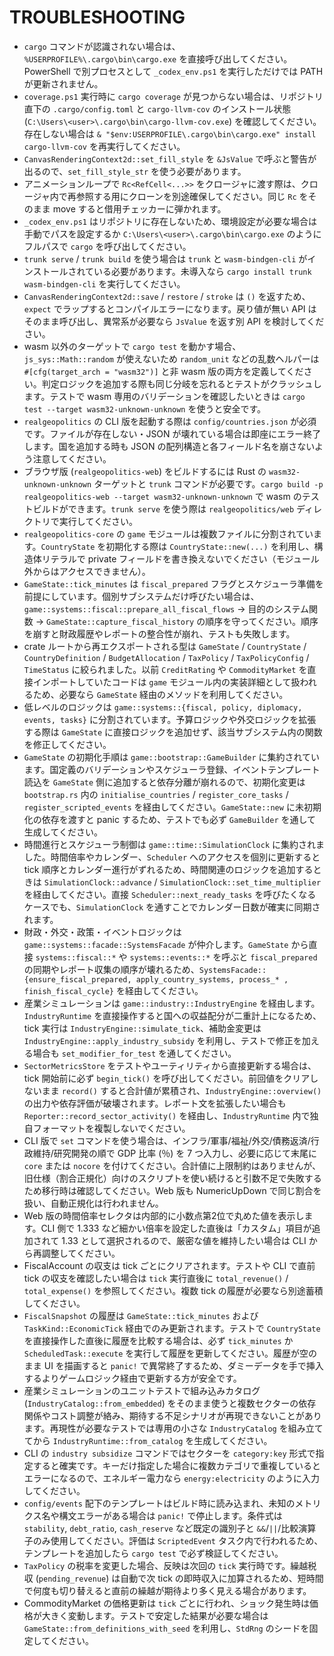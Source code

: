 # TROUBLESHOOTING

- `cargo` コマンドが認識されない場合は、`%USERPROFILE%\.cargo\bin\cargo.exe` を直接呼び出してください。PowerShell で別プロセスとして `_codex_env.ps1` を実行しただけでは PATH が更新されません。
- `coverage.ps1` 実行時に `cargo coverage` が見つからない場合は、リポジトリ直下の `.cargo/config.toml` と `cargo-llvm-cov` のインストール状態 (`C:\Users\<user>\.cargo\bin\cargo-llvm-cov.exe`) を確認してください。存在しない場合は `& "$env:USERPROFILE\.cargo\bin\cargo.exe" install cargo-llvm-cov` を再実行してください。
- `CanvasRenderingContext2d::set_fill_style` を `&JsValue` で呼ぶと警告が出るので、`set_fill_style_str` を使う必要があります。
- アニメーションループで `Rc<RefCell<...>>` をクロージャに渡す際は、クロージャ内で再参照する用にクローンを別途確保してください。同じ `Rc` をそのまま move すると借用チェッカーに弾かれます。
- `_codex_env.ps1` はリポジトリに存在しないため、環境設定が必要な場合は手動でパスを設定するか `C:\Users\<user>\.cargo\bin\cargo.exe` のようにフルパスで `cargo` を呼び出してください。
- `trunk serve` / `trunk build` を使う場合は `trunk` と `wasm-bindgen-cli` がインストールされている必要があります。未導入なら `cargo install trunk wasm-bindgen-cli` を実行してください。
- `CanvasRenderingContext2d::save` / `restore` / `stroke` は `()` を返すため、`expect` でラップするとコンパイルエラーになります。戻り値が無い API はそのまま呼び出し、異常系が必要なら `JsValue` を返す別 API を検討してください。
- wasm 以外のターゲットで `cargo test` を動かす場合、`js_sys::Math::random` が使えないため `random_unit` などの乱数ヘルパーは `#[cfg(target_arch = "wasm32")]` と非 wasm 版の両方を定義してください。判定ロジックを追加する際も同じ分岐を忘れるとテストがクラッシュします。テストで wasm 専用のバリデーションを確認したいときは `cargo test --target wasm32-unknown-unknown` を使うと安全です。
- `realgeopolitics` の CLI 版を起動する際は `config/countries.json` が必須です。ファイルが存在しない・JSON が壊れている場合は即座にエラー終了します。国を追加する時も JSON の配列構造と各フィールド名を崩さないよう注意してください。
- ブラウザ版 (`realgeopolitics-web`) をビルドするには Rust の `wasm32-unknown-unknown` ターゲットと `trunk` コマンドが必要です。`cargo build -p realgeopolitics-web --target wasm32-unknown-unknown` で wasm のテストビルドができます。`trunk serve` を使う際は `realgeopolitics/web` ディレクトリで実行してください。
- `realgeopolitics-core` の `game` モジュールは複数ファイルに分割されています。`CountryState` を初期化する際は `CountryState::new(...)` を利用し、構造体リテラルで private フィールドを書き換えないでください（モジュール外からはアクセスできません）。
- `GameState::tick_minutes` は `fiscal_prepared` フラグとスケジューラ準備を前提にしています。個別サブシステムだけ呼びたい場合は、`game::systems::fiscal::prepare_all_fiscal_flows` → 目的のシステム関数 → `GameState::capture_fiscal_history` の順序を守ってください。順序を崩すと財政履歴やレポートの整合性が崩れ、テストも失敗します。
- crate ルートから再エクスポートされる型は `GameState` / `CountryState` / `CountryDefinition` / `BudgetAllocation` / `TaxPolicy` / `TaxPolicyConfig` / `TimeStatus` に絞られました。以前 `CreditRating` や `CommodityMarket` を直接インポートしていたコードは `game` モジュール内の実装詳細として扱われるため、必要なら `GameState` 経由のメソッドを利用してください。
- 低レベルのロジックは `game::systems::{fiscal, policy, diplomacy, events, tasks}` に分割されています。予算ロジックや外交ロジックを拡張する際は `GameState` に直接ロジックを追加せず、該当サブシステム内の関数を修正してください。
- `GameState` の初期化手順は `game::bootstrap::GameBuilder` に集約されています。国定義のバリデーションやスケジューラ登録、イベントテンプレート読込を `GameState` 側に追加すると依存分離が崩れるので、初期化変更は `bootstrap.rs` 内の `initialise_countries` / `register_core_tasks` / `register_scripted_events` を経由してください。`GameState::new` に未初期化の依存を渡すと panic するため、テストでも必ず `GameBuilder` を通して生成してください。
- 時間進行とスケジューラ制御は `game::time::SimulationClock` に集約されました。時間倍率やカレンダー、`Scheduler` へのアクセスを個別に更新すると tick 順序とカレンダー進行がずれるため、時間関連のロジックを追加するときは `SimulationClock::advance` / `SimulationClock::set_time_multiplier` を経由してください。直接 `Scheduler::next_ready_tasks` を呼びたくなるケースでも、`SimulationClock` を通すことでカレンダー日数が確実に同期されます。
- 財政・外交・政策・イベントロジックは `game::systems::facade::SystemsFacade` が仲介します。`GameState` から直接 `systems::fiscal::*` や `systems::events::*` を呼ぶと `fiscal_prepared` の同期やレポート収集の順序が壊れるため、`SystemsFacade::{ensure_fiscal_prepared, apply_country_systems, process_* , finish_fiscal_cycle}` を経由してください。
- 産業シミュレーションは `game::industry::IndustryEngine` を経由します。`IndustryRuntime` を直接操作すると国への収益配分が二重計上になるため、tick 実行は `IndustryEngine::simulate_tick`、補助金変更は `IndustryEngine::apply_industry_subsidy` を利用し、テストで修正を加える場合も `set_modifier_for_test` を通してください。
- `SectorMetricsStore` をテストやユーティリティから直接更新する場合は、tick 開始前に必ず `begin_tick()` を呼び出してください。前回値をクリアしないまま `record()` すると合計値が累積され、`IndustryEngine::overview()` の出力や依存評価が破壊されます。レポート文を拡張したい場合も `Reporter::record_sector_activity()` を経由し、`IndustryRuntime` 内で独自フォーマットを複製しないでください。
- CLI 版で `set` コマンドを使う場合は、インフラ/軍事/福祉/外交/債務返済/行政維持/研究開発の順で GDP 比率 (％) を 7 つ入力し、必要に応じて末尾に `core` または `nocore` を付けてください。合計値に上限制約はありませんが、旧仕様（割合正規化）向けのスクリプトを使い続けると引数不足で失敗するため移行時は確認してください。Web 版も NumericUpDown で同じ割合を扱い、自動正規化は行われません。
- Web 版の時間倍率セレクタは内部的に小数点第2位で丸めた値を表示します。CLI 側で 1.333 など細かい倍率を設定した直後は「カスタム」項目が追加されて 1.33 として選択されるので、厳密な値を維持したい場合は CLI から再調整してください。
- FiscalAccount の収支は tick ごとにクリアされます。テストや CLI で直前 tick の収支を確認したい場合は `tick` 実行直後に `total_revenue()` / `total_expense()` を参照してください。複数 tick の履歴が必要なら別途蓄積してください。
- `FiscalSnapshot` の履歴は `GameState::tick_minutes` および `TaskKind::EconomicTick` 経由でのみ更新されます。テストで `CountryState` を直接操作した直後に履歴を比較する場合は、必ず `tick_minutes` か `ScheduledTask::execute` を実行して履歴を更新してください。履歴が空のまま UI を描画すると `panic!` で異常終了するため、ダミーデータを手で挿入するよりゲームロジック経由で更新する方が安全です。
- 産業シミュレーションのユニットテストで組み込みカタログ (`IndustryCatalog::from_embedded`) をそのまま使うと複数セクターの依存関係やコスト調整が絡み、期待する不足シナリオが再現できないことがあります。再現性が必要なテストでは専用の小さな `IndustryCatalog` を組み立ててから `IndustryRuntime::from_catalog` を生成してください。
- CLI の `industry subsidize` コマンドではセクターを `category:key` 形式で指定すると確実です。キーだけ指定した場合に複数カテゴリで重複しているとエラーになるので、エネルギー電力なら `energy:electricity` のように入力してください。
- `config/events` 配下のテンプレートはビルド時に読み込まれ、未知のメトリクス名や構文エラーがある場合は `panic!` で停止します。条件式は `stability`, `debt_ratio`, `cash_reserve` など既定の識別子と `&&`/`||`/比較演算子のみ使用してください。評価は `ScriptedEvent` タスク内で行われるため、テンプレートを追加したら `cargo test` で必ず検証してください。
- `TaxPolicy` の税率を変更した場合、反映は次回の `tick` 実行時です。繰越税収 (`pending_revenue`) は自動で次 tick の即時収入に加算されるため、短時間で何度も切り替えると直前の繰越が期待より多く見える場合があります。
- CommodityMarket の価格更新は `tick` ごとに行われ、ショック発生時は価格が大きく変動します。テストで安定した結果が必要な場合は `GameState::from_definitions_with_seed` を利用し、`StdRng` のシードを固定してください。
